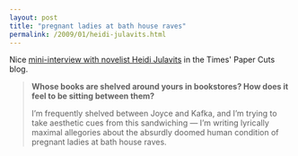```yaml
---
layout: post
title: "pregnant ladies at bath house raves"
permalink: /2009/01/heidi-julavits.html
---
```


<p>Nice <a href="http://papercuts.blogs.nytimes.com/2009/01/23/stray-questions-for-heidi-julavits/">mini-interview with novelist Heidi Julavits</a> in the Times' Paper Cuts blog.</p>

<blockquote>
  <p><strong>Whose books are shelved around yours in bookstores? How does it feel to be sitting between them?</strong></p>

  <p>I’m frequently shelved between Joyce and Kafka, and I’m trying to take aesthetic cues from this sandwiching — I’m writing lyrically maximal allegories about the absurdly doomed human condition of pregnant ladies at bath house raves.</p>
</blockquote>



